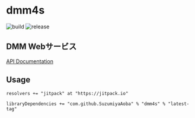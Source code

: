 # dmm4s

![build](https://github.com/SuzumiyaAoba/dmm4s/workflows/Scala%20CI/badge.svg?branch=master)
![release](https://img.shields.io/github/v/release/SuzumiyaAoba/dmm4s?style=social")

## DMM Webサービス

[API Documentation](https://affiliate.dmm.com/api/)

## Usage

```
resolvers += "jitpack" at "https://jitpack.io"

libraryDependencies += "com.github.SuzumiyaAoba" % "dmm4s" % "latest-tag"
```
